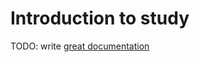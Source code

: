 # Introduction to study

TODO: write [great documentation](http://jacobian.org/writing/great-documentation/what-to-write/)
